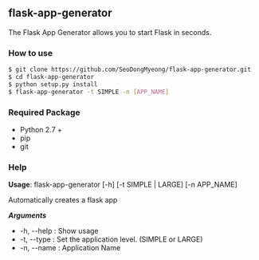 ## flask-app-generator

The Flask App Generator allows you to start Flask in seconds.

### How to use

```bash
$ git clone https://github.com/SeoDongMyeong/flask-app-generator.git
$ cd flask-app-generator
$ python setup.py install
$ flask-app-generator -t SIMPLE -n [APP_NAME]
```

### Required Package

+ Python 2.7 +
+ pip
+ git

### Help

**Usage**: flask-app-generator [-h]  [-t SIMPLE | LARGE]  [-n APP_NAME]

Automatically creates a flask app

***Arguments***

+ -h, --help : Show usage
+ -t, --type : Set the application level. (SIMPLE or LARGE)
+ -n, --name : Application Name
